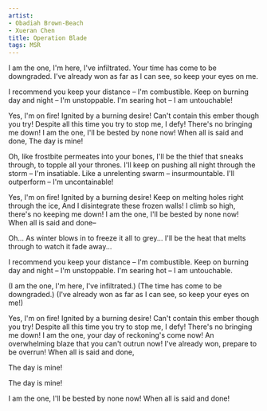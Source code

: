 ```yaml
---
artist: 
- Obadiah Brown-Beach
- Xueran Chen
title: Operation Blade
tags: MSR
---
```


I am the one, I'm here, I've infiltrated.
Your time has come to be downgraded.
I've already won as far as I can see,
so keep your eyes on me.

I recommend you keep your distance – I'm combustible.
Keep on burning day and night – I'm unstoppable.
I'm searing hot – I am untouchable!

Yes, I'm on fire!
Ignited by a burning desire!
Can't contain this ember though you try!
Despite all this time you try to stop me, I defy!
There's no bringing me down!
I am the one, I'll be bested by none now!
When all is said and done,
The day is mine!

Oh, like frostbite permeates into your bones,
I'll be the thief that sneaks through, to topple all your thrones.
I'll keep on pushing all night through the storm – I'm insatiable.
Like a unrelenting swarm – insurmountable.
I'll outperform – I'm uncontainable!

Yes, I'm on fire!
Ignited by a burning desire!
Keep on melting holes right through the ice,
And I disintegrate these frozen walls!
I climb so high, there's no keeping me down!
I am the one, I'll be bested by none now!
When all is said and done–

Oh... As winter blows in to freeze it all to grey...
I'll be the heat that melts through to watch it fade away...

I recommend you keep your distance – I'm combustible.
Keep on burning day and night – I'm unstoppable.
I'm searing hot – I am untouchable.

(I am the one, I'm here, I've infiltrated.)
(The time has come to be downgraded.)
(I've already won as far as I can see, so keep your eyes on me!)

Yes, I'm on fire!
Ignited by a burning desire!
Can't contain this ember though you try!
Despite all this time you try to stop me, I defy!
There's no bringing me down!
I am the one, your day of reckoning's come now!
An overwhelming blaze that you can't outrun now!
I've already won, prepare to be overrun!
When all is said and done,

The day is mine!

The day is mine!

I am the one, I'll be bested by none now!
When all is said and done!
